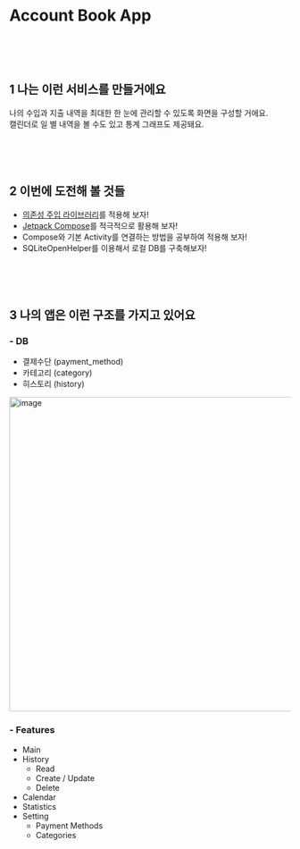 # Account Book App

<br/><br/><br/>

## 1 나는 이런 서비스를 만들거에요
나의 수입과 지출 내역을 최대한 한 눈에 관리할 수 있도록 화면을 구성할 거에요.<br/>
캘린더로 일 별 내역을 볼 수도 있고 통계 그래프도 제공돼요.

<br/><br/><br/>

## 2 이번에 도전해 볼 것들
- [의존성 주입 라이브러리](https://developer.android.com/training/dependency-injection/hilt-android)를 적용해 보자!
- [Jetpack Compose](https://github.com/android/compose-samples)를 적극적으로 활용해 보자!
- Compose와 기본 Activity를 연결하는 방법을 공부하여 적용해 보자!
- SQLiteOpenHelper를 이용해서 로컬 DB를 구축해보자!

<br/><br/><br/>

## 3 나의 앱은 이런 구조를 가지고 있어요
### - DB
  - 결제수단 (payment_method)
  - 카테고리 (category)
  - 히스토리 (history)
  <img width="563" alt="image" src="https://user-images.githubusercontent.com/47631768/180905406-24bfb504-73fb-475b-b2c1-35965268f335.png">

### - Features
  - Main
  - History
    - Read
    - Create / Update
    - Delete
  - Calendar
  - Statistics
  - Setting
    - Payment Methods
    - Categories

<br/><br/><br/>
